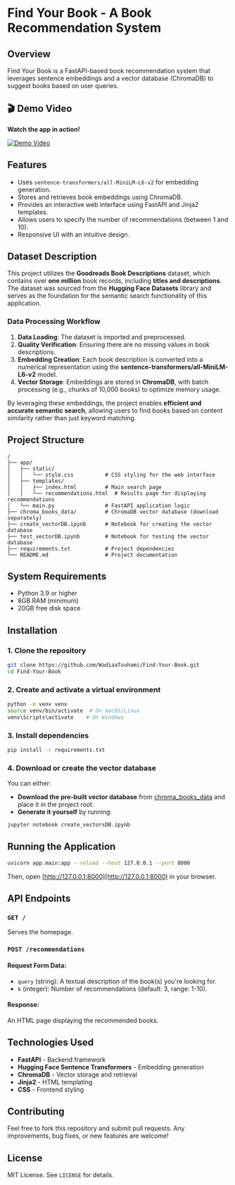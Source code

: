# Find Your Book - A Book Recommendation System

## Overview
Find Your Book is a FastAPI-based book recommendation system that leverages sentence embeddings and a vector database (ChromaDB) to suggest books based on user queries.

## 🎬 Demo Video

**Watch the app in action!** 

[![Demo Video](https://img.shields.io/badge/🎥_Watch_Demo-Google_Drive-blue?style=for-the-badge)](https://drive.google.com/file/d/10J4raAzYOpViRX6447k6J87vv9A9HSe9/view?usp=sharing)


## Features
- Uses `sentence-transformers/all-MiniLM-L6-v2` for embedding generation.
- Stores and retrieves book embeddings using ChromaDB.
- Provides an interactive web interface using FastAPI and Jinja2 templates.
- Allows users to specify the number of recommendations (between 1 and 10).
- Responsive UI with an intuitive design.

## Dataset Description
This project utilizes the **Goodreads Book Descriptions** dataset, which contains over **one million** book records, including **titles and descriptions**. The dataset was sourced from the **Hugging Face Datasets** library and serves as the foundation for the semantic search functionality of this application.

### Data Processing Workflow
1. **Data Loading**: The dataset is imported and preprocessed.
2. **Quality Verification**: Ensuring there are no missing values in book descriptions.
3. **Embedding Creation**: Each book description is converted into a numerical representation using the **sentence-transformers/all-MiniLM-L6-v2** model.
4. **Vector Storage**: Embeddings are stored in **ChromaDB**, with batch processing (e.g., chunks of 10,000 books) to optimize memory usage.

By leveraging these embeddings, the project enables **efficient and accurate semantic search**, allowing users to find books based on content similarity rather than just keyword matching.


## Project Structure
```
/
├── app/
│   ├── static/
│   │   └── style.css          # CSS styling for the web interface
│   ├── templates/
│   │   ├── index.html         # Main search page
│   │   └── recommendations.html  # Results page for displaying recommendations
│   └── main.py                # FastAPI application logic
├── chroma_books_data/         # ChromaDB vector database (download separately)
├── create_vectorDB.ipynb      # Notebook for creating the vector database
├── test_vectorDB.ipynb        # Notebook for testing the vector database
├── requirements.txt           # Project dependencies
└── README.md                  # Project documentation
```

## System Requirements

- Python 3.9 or higher
- 8GB RAM (minimum)
- 20GB free disk space

## Installation

### 1. Clone the repository
```sh
git clone https://github.com/WadiaaTouhami/Find-Your-Book.git
cd Find-Your-Book
```

### 2. Create and activate a virtual environment
```sh
python -m venv venv
source venv/bin/activate  # On macOS/Linux
venv\Scripts\activate    # On Windows
```

### 3. Install dependencies
```sh
pip install -r requirements.txt
```

### 4. Download or create the vector database
You can either:
- **Download the pre-built vector database** from [chroma_books_data](https://drive.google.com/drive/folders/1-2l29QrB3uABGft0ofro4wGE9Qh8R4DG?usp=sharing) and place it in the project root.
- **Generate it yourself** by running:
```sh
jupyter notebook create_vectorsDB.ipynb
```

## Running the Application
```sh
uvicorn app.main:app --reload --host 127.0.0.1 --port 8000
```
Then, open [http://127.0.0.1:8000](http://127.0.0.1:8000) in your browser.


## API Endpoints
### `GET /`
Serves the homepage.

### `POST /recommendations`
#### Request Form Data:
- `query` (string): A textual description of the book(s) you're looking for.
- `k` (integer): Number of recommendations (default: 3, range: 1-10).

#### Response:
An HTML page displaying the recommended books.

## Technologies Used
- **FastAPI** - Backend framework
- **Hugging Face Sentence Transformers** - Embedding generation
- **ChromaDB** - Vector storage and retrieval
- **Jinja2** - HTML templating
- **CSS** - Frontend styling

## Contributing
Feel free to fork this repository and submit pull requests. Any improvements, bug fixes, or new features are welcome!

## License
MIT License. See `LICENSE` for details.
